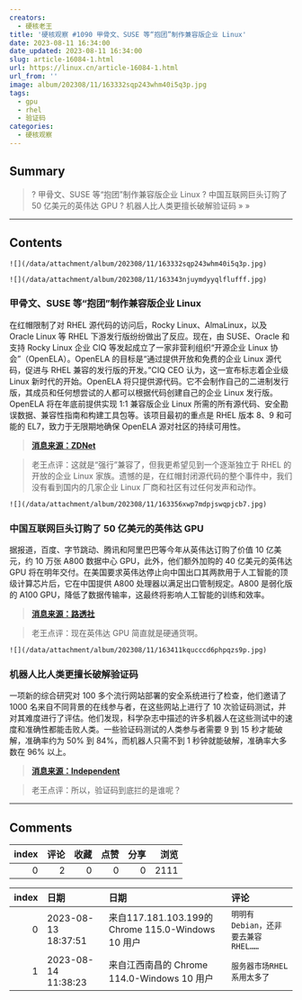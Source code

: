 ```yaml
---
creators:
  - 硬核老王
title: '硬核观察 #1090 甲骨文、SUSE 等“抱团”制作兼容版企业 Linux'
date: 2023-08-11 16:34:00
date_updated: 2023-08-11 16:34:00
slug: article-16084-1.html
url: https://linux.cn/article-16084-1.html
url_from: ''
image: album/202308/11/163332sqp243whm40i5q3p.jpg
tags:
  - gpu
  - rhel
  - 验证码
categories:
  - 硬核观察
---
```


## Summary

> ? 甲骨文、SUSE 等“抱团”制作兼容版企业 Linux
> ? 中国互联网巨头订购了 50 亿美元的英伟达 GPU
> ? 机器人比人类更擅长破解验证码
> » 
> »

***

<!-- more -->

## Contents

`![](/data/attachment/album/202308/11/163332sqp243whm40i5q3p.jpg)`

`![](/data/attachment/album/202308/11/163343njuymdyyqlflufff.jpg)`

### 甲骨文、SUSE 等“抱团”制作兼容版企业 Linux

在红帽限制了对 RHEL 源代码的访问后，Rocky Linux、AlmaLinux，以及 Oracle Linux 等 RHEL 下游发行版纷纷做出了反应。现在，由 SUSE、Oracle 和支持 Rocky Linux 企业 CIQ 等发起成立了一家非营利组织“开源企业 Linux 协会”（OpenELA）。OpenELA 的目标是“通过提供开放和免费的企业 Linux 源代码，促进与 RHEL 兼容的发行版的开发。”CIQ CEO 认为，这一宣布标志着企业级 Linux 新时代的开始。OpenELA 将只提供源代码。它不会制作自己的二进制发行版，其成员和任何想尝试的人都可以根据代码创建自己的企业 Linux 发行版。OpenELA 将在年底前提供实现 1:1 兼容版企业 Linux 所需的所有源代码、安全勘误数据、兼容性指南和构建工具包等。该项目最初的重点是 RHEL 版本 8、9 和可能的 EL7，致力于无限期地确保 OpenELA 源对社区的持续可用性。

> 
> **[消息来源：ZDNet](https://www.zdnet.com/article/oracle-suse-and-ciq-go-after-red-hat-with-the-open-enterprise-linux-association/)**
> 
> 
> 

> 
> 老王点评：这就是“强行”兼容了，但我更希望见到一个逐渐独立于 RHEL 的开放的企业 Linux 家族。遗憾的是，在红帽封闭源代码的整个事件中，我们没有看到国内的几家企业 Linux 厂商和社区有过任何发声和动作。
> 
> 
> 

`![](/data/attachment/album/202308/11/163356xwp7mdpjswqpjcb7.jpg)`

### 中国互联网巨头订购了 50 亿美元的英伟达 GPU

据报道，百度、字节跳动、腾讯和阿里巴巴等今年从英伟达订购了价值 10 亿美元，约 10 万张 A800 数据中心 GPU，此外，他们额外加购的 40 亿美元的英伟达 GPU 将在明年交付。在美国要求英伟达停止向中国出口其两款用于人工智能的顶级计算芯片后，它在中国提供 A800 处理器以满足出口管制规定。A800 是弱化版的 A100 GPU，降低了数据传输率，这最终将影响人工智能的训练和效率。

> 
> **[消息来源：路透社](https://www.reuters.com/technology/chinas-internet-giants-order-5-bln-nvidia-chips-power-ai-ambitions-ft-2023-08-09/)**
> 
> 
> 

> 
> 老王点评：现在英伟达 GPU 简直就是硬通货啊。
> 
> 
> 

`![](/data/attachment/album/202308/11/163411kqucccd6phpqzs9p.jpg)`

### 机器人比人类更擅长破解验证码

一项新的综合研究对 100 多个流行网站部署的安全系统进行了检查，他们邀请了 1000 名来自不同背景的在线参与者，在这些网站上进行了 10 次验证码测试，并对其难度进行了评估。他们发现，科学杂志中描述的许多机器人在这些测试中的速度和准确性都能击败人类。一些验证码测试的人类参与者需要 9 到 15 秒才能破解，准确率约为 50% 到 84%，而机器人只需不到 1 秒钟就能破解，准确率大多数在 96% 以上。

> 
> **[消息来源：Independent](https://www.independent.co.uk/tech/captcha-test-bots-better-humans-b2389998.html)**
> 
> 
> 

> 
> 老王点评：所以，验证码到底拦的是谁呢？
> 
> 
>

***

## Comments


|   index |   评论 |   收藏 |   点赞 |   分享 |   浏览 |
|--------:|-------:|-------:|-------:|-------:|-------:|
|       0 |      2 |      0 |      0 |      0 |   2111 |

|   index | 日期                | 日期                                               | 评论                                |
|--------:|:--------------------|:---------------------------------------------------|:------------------------------------|
|       0 | 2023-08-13 18:37:51 | 来自117.181.103.199的 Chrome 115.0-Windows 10 用户 | `明明有Debian，还非要去兼容 RHEL……` |
|       1 | 2023-08-14 11:38:23 | 来自江西南昌的 Chrome 114.0-Windows 10 用户        | `服务器市场RHEL系用太多了`          |
